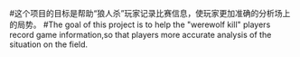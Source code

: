 #这个项目的目标是帮助“狼人杀”玩家记录比赛信息，使玩家更加准确的分析场上的局势。
#The goal of this project is to help the "werewolf kill" players record game information,so that players more accurate analysis of the situation on the field.
